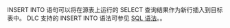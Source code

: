 INSERT INTO 语句可以将在源表上运行的 SELECT 查询结果作为新行插入到目标表中。
DLC 支持的 INSERT INTO 语法可参见 [SQL 语法](https://cloud.tencent.com/document/product/1342/61734)。。
